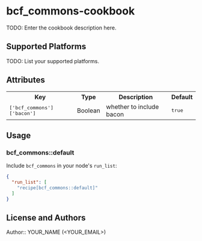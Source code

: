 # bcf_commons-cookbook

TODO: Enter the cookbook description here.

## Supported Platforms

TODO: List your supported platforms.

## Attributes

<table>
  <tr>
    <th>Key</th>
    <th>Type</th>
    <th>Description</th>
    <th>Default</th>
  </tr>
  <tr>
    <td><tt>['bcf_commons']['bacon']</tt></td>
    <td>Boolean</td>
    <td>whether to include bacon</td>
    <td><tt>true</tt></td>
  </tr>
</table>

## Usage

### bcf_commons::default

Include `bcf_commons` in your node's `run_list`:

```json
{
  "run_list": [
    "recipe[bcf_commons::default]"
  ]
}
```

## License and Authors

Author:: YOUR_NAME (<YOUR_EMAIL>)
